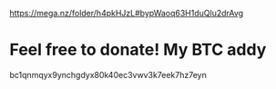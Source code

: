 https://mega.nz/folder/h4pkHJzL#bypWaoq63H1duQlu2drAvg


# Feel free to donate! My BTC addy
bc1qnmqyx9ynchgdyx80k40ec3vwv3k7eek7hz7eyn
